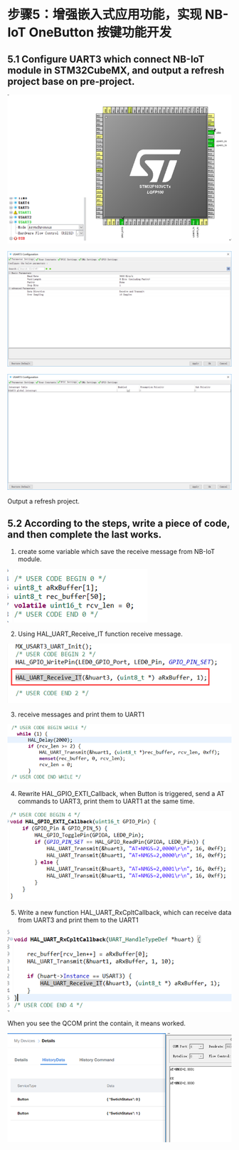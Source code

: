 # 步骤5：增强嵌入式应用功能，实现 NB-IoT OneButton 按键功能开发

## 5.1	Configure UART3 which connect NB-IoT module in STM32CubeMX, and output a refresh project base on pre-project.

![](./pic/cube-stm32f103vtx-usart3.png)

![](./pic/cube-stm32f103vtx-config-usart3.png)

![](./pic/cube-stm32f103vtx-config-usart3-nvic.png)

Output a refresh project.

## 5.2	According to the steps, write a piece of code, and then complete the last works.

1)	create some variable which save the receive message from NB-IoT module.

![](./pic/sw4stm32-code-recv-buffer.png)

2)	Using HAL_UART_Receive_IT function receive message.

![](./pic/sw4stm32-code-receive-it.png)

3)	receive messages and print them to UART1

![](./pic/sw4stm32-code-while.png)

4)	Rewrite HAL_GPIO_EXTI_Callback, when Button is triggered, send a AT commands to UART3, print them to UART1 at the same time.

![](./pic/sw4stm32-code-hal-exti-callback.png)

5)	Write a new function HAL_UART_RxCpltCallback, which can receive data from UART3 and print them to the UART1

![](./pic/sw4stm32-code-hal-uart-rxcpltcallback.png)

When you see the QCOM print the contain, it means worked.

![](./pic/oceanconnect-real-device-history-data-with-evb.png)
